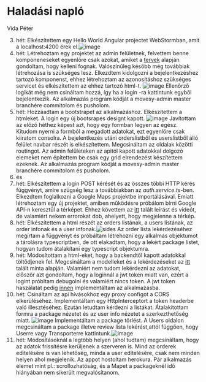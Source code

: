 # Haladási napló

Vida Péter

3. hét: Elkészítettem egy Hello World Angular projectet WebStormban, amit a localhost:4200 érek el.![image](https://user-images.githubusercontent.com/79152401/136385621-8df44f50-f943-439a-b01e-26beccbe20b0.png)
4. hét: Létrehoztam egy projektet az admin felületnek, felvettem benne komponeneseket egyenlőre csak azokat, amiket a [tervek](https://raw.githubusercontent.com/Movesy/movesy/main/docs/mockup.png) alapján gondoltam, hogy kelleni fognak. Valószínűleg később még továbbiak létrehozása is szükséges lesz. Elkezdtem kidolgozni a bejelentkezéshez tartozó komponenst, ehhez létrehoztam az azonosításhoz szükséges servicet és elkészítettem az ehhez tartozó html-t.
![image](https://user-images.githubusercontent.com/79152401/137643564-ce25d5ac-3187-4cfe-ab3c-08ceabab92be.png)
Ellenőrző logikát még nem csináltam hozzá, így ha a login -ra kattintunk egyből bejelentkezik. Az alkalmazás program kódját a movesy-admin master branchére commitolom és pusholom.
5. hét: Hozzáadtam a bootstrapet az alkalmazáshoz. Elkészítettem a htmleket. A login egy új bootsrapes designt kapott. ![image](https://user-images.githubusercontent.com/79152401/138665477-15126f70-ad1e-4635-9d02-13ca707f7d2d.png)
 Javítottam az előző héthez képest azt, hogy egy formban legyen az egész. Kitudom nyerni a formból a megadott adatokat, ezt egyenlőre csak kiiratom consolra. A bejelentkezés utáni orderslistből és userslistből álló felület navbar részét is elkészítettem. Megcsináltam az oldalak közötti routingot. Az admin felületeken az apitól kapott adatokkal dolgozó elemeket nem építettem be csak egy grid elrendezést készítettem ezeknek. Az alkalmazás program kódját a movesy-admin master branchére commitolom és pusholom.
6. és
7. hét: Elkészítettem a login POST kérését és az összes többi HTTP kérés függvényt, amire szügség lesz a továbbiakban az *auth.service.ts*-ben. Elkezdtem foglalkozni a Google Maps projektbe importálásával. Emiatt létrehoztam egy új projektet, amiben működésre próbálom bírni Google API-n keresztül a térképet. Ehhez követtem az [itt](https://angular-maps.com/guides/getting-started/) talált leírást és videót, de valamiért nekem errorokat dob, ahelyett, hogy megjelenne a térkép.
8. hét: Elkészítettem a html részét az orders listának, a users listának, az order infonak és a user infonak.![sides](https://user-images.githubusercontent.com/79152401/141704067-8894e8b6-4158-4a73-ad81-1b9a85d24e29.png) Az order lista lekérdezéséhez megírtam a függvényt és próbáltam létrehozni egy alkalmas objektumot a tárolásra typescriptben, de ott elakadtam, hogy a lekért package listet, hogyan tudom átalakítani egy typescript objektumra.
9. hét: Módosítottam a html-eket, hogy a backendtől kapott adatokkal töltődjenek fel. Megcsináltam a modelleket és a lekérdezéseket az [itt](https://www.baeldung.com/spring-angular-ecommerce) talált minta alapján. Valamiért nem tudom lekérdezni az adatokat, először azt gondoltam, hogy a loginnál a jwt token miatt van, ezért a logint próbltam debugolni és valamiért nincs token. A jwt token haszálatát pedig [innen](https://blog.angular-university.io/angular-jwt-authentication/) implementáltam az alkalmazásba.
10. hét: Csináltam az api hívásokhoz egy proxy configot a CORS elkerüléséhez. Implementáltam egy HttpInterceptort a token headerbe való illesztéséhez. Ezután letudtam kérdezni a listákat. Átalakítottam formra a package nézetet és az user info nézetet a szerkezthetőség miatt. ![image](https://user-images.githubusercontent.com/79152401/143859546-24d523d1-c716-4f77-88fc-e3ec9d0737d0.png)
 Implementáltam a package törlést. A Users oldalon megcsináltam a package illetve review lista lekérést,attól függően, hogy Userre vagy Transporterre kattintunk.![image](https://user-images.githubusercontent.com/79152401/143859378-fe32a8fd-e4a7-49ec-b545-2f2a282f9656.png)
11. hét: Módosításoknál a legtöbb helyen (ahol tudtam) megcsináltam, hogy az adatok frissítésre kerüljenek a szerveren is. Mind az orderek editelésére is van lehetőség, minda a user editelésére, csak nem minden helyen ahol megjelenik. Az appot hostoltam herokura. Pár alkalmazás elemet mint pl.: scrollozhatóság, és a Mapet a packageknél idő hiányában nem sikerült megvalósítanom.
